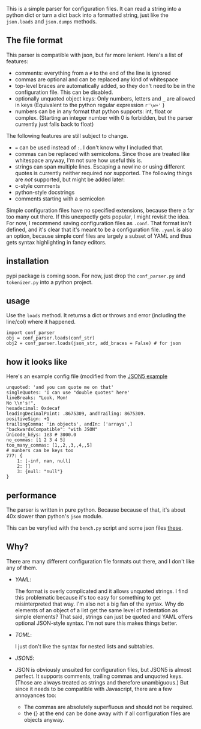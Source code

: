This is a simple parser for configuration files. It can read a string into a python dict or turn a dict back into a formatted string, just like the `json.loads` and `json.dumps` methods.

## The file format
This parser is compatible with json, but far more lenient. Here's a list of features:
- comments: everything from a `#` to the end of the line is ignored
- commas are optional and can be replaced any kind of whitespace
- top-level braces are automatically added, so they don't need to be in the configuration file. This can be disabled.
- optionally unquoted object keys: Only numbers, letters and `_` are allowed in keys (Equivalent to the python regular expression `r'\w+'` )
- numbers can be in any format that python supports: int, float or complex. (Starting an integer number with 0 is forbidden, but the parser currently just falls back to float)

The following features are still subject to change.
- `=` can be used instead of `:`. I don't know why I included that.
- commas can be replaced with semicolons. Since those are treated like whitespace anyway, I'm not sure how useful this is.
- strings can span multiple lines. Escaping a newline or using different quotes is currently neither required nor supported.
The following things are *not* supported, but might be added later:
- c-style comments
- python-style docstrings
- comments starting with a semicolon

Simple configuration files have no specified extensions, because there a far too many out there. If this unexpectly gets popular, I might revisit the idea.
For now, I recommend saving configuration files as `.conf`. That format isn't defined, and it's clear that it's meant to be a configuration file.
`.yaml` is also an option, because simple conf files are largely a subset of YAML and thus gets syntax highlighting in fancy editors.

## installation
pypi package is coming soon. For now, just drop the `conf_parser.py` and `tokenizer.py` into a python project.

## usage
Use the `loads` method. It returns a dict or throws and error (including the line/col) where it happened.
```
import conf_parser
obj = conf_parser.loads(conf_str)
obj2 = conf_parser.loads(json_str, add_braces = False) # for json
```

## how it looks like
Here's an example config file (modified from the [JSON5 example](https://json5.org/#example)
```
unquoted: 'and you can quote me on that'
singleQuotes: 'I can use "double quotes" here'
lineBreaks: "Look, Mom!
No \\n's!",
hexadecimal: 0xdecaf
leadingDecimalPoint: .8675309, andTrailing: 8675309.
positiveSign: +1
trailingComma: 'in objects', andIn: ['arrays',]
"backwardsCompatible": "with JSON"
ünicode_kéys: 1e3 # 3000.0
no_commas: [1 2 3 4 5]
too_many_commas: [1,,2,,3,,4,,5]
# nunbers can be keys too
777: {
    1: [-inf, nan, null]
    2: []
    3: {null: "null"}
}
```

## performance
The parser is written in pure python. Because because of that, it's about 40x slower than python's `json` module.

This can be veryfied with the `bench.py` script and some json files [these](https://github.com/jdorfman/awesome-json-datasets).


## Why?
There are many different configuration file formats out there, and I don't like any of them.
- *YAML*:
  
  The format is overly complicated and it allows unquoted strings. I find this problematic because it's too easy for something to get misinterpreted that way.
  I'm also not a big fan of the syntax. Why do elements of an object of a list get the same level of indentation as simple elements?
  That said, strings can just be quoted and YAML offers optional JSON-style syntax. I'm not sure this makes things better.
- *TOML*:
  
  I just don't like the syntax for nested lists and subtables.
- *JSON5*:

- JSON is obviously unsuited for configuration files, but JSON5 is almost perfect.
  It supports comments, trailing commas and unquoted keys. (Those are always treated as strings and therefore unambiguous.)
  But since it needs to be compatible with Javascript, there are a few annoyances too:
  - The commas are absolutely superfluous and should not be required.
  - the {} at the end can be done away with if all configuration files are objects anyway.
